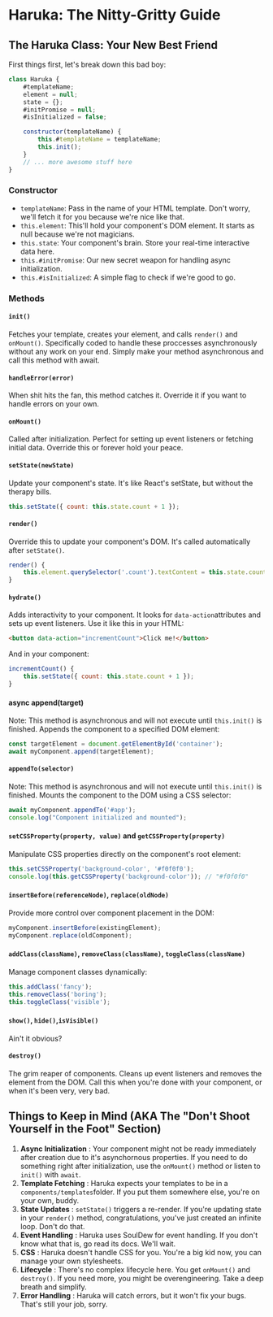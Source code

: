 # Haruka: The Nitty-Gritty Guide

## The Haruka Class: Your New Best Friend

First things first, let's break down this bad boy:

```javascript
class Haruka {
    #templateName;
    element = null;
    state = {};
    #initPromise = null;
    #isInitialized = false;

    constructor(templateName) {
        this.#templateName = templateName;
        this.init();
    }
    // ... more awesome stuff here
}
```

### Constructor

- `templateName`: Pass in the name of your HTML template. Don't worry, we'll fetch it for you because we're nice like that.
- `this.element`: This'll hold your component's DOM element. It starts as null because we're not magicians.
- `this.state`: Your component's brain. Store your real-time interactive data here.
- `this.#initPromise`: Our new secret weapon for handling async initialization.
- `this.#isInitialized`: A simple flag to check if we're good to go.

### Methods

#### `init()`

Fetches your template, creates your element, and calls `render()` and `onMount()`. Specifically coded to handle these proccesses asynchronously without any work on your end. Simply make your method asynchronous and call this method with await.

#### `handleError(error)`

When shit hits the fan, this method catches it. Override it if you want to handle errors on your own.

#### `onMount()`

Called after initialization. Perfect for setting up event listeners or fetching initial data. Override this or forever hold your peace.

#### `setState(newState)`

Update your component's state. It's like React's setState, but without the therapy bills.

```javascript
this.setState({ count: this.state.count + 1 });
```

#### `render()`

Override this to update your component's DOM. It's called automatically after `setState()`.

```javascript
render() {
    this.element.querySelector('.count').textContent = this.state.count;
}
```

#### `hydrate()`

Adds interactivity to your component. It looks for `data-action`attributes and sets up event listeners. Use it like this in your HTML:

```html
<button data-action="incrementCount">Click me!</button>
```

And in your component:

```javascript
incrementCount() {
    this.setState({ count: this.state.count + 1 });
}
```

#### async append(target)

Note: This method is asynchronous and will not execute until `this.init()` is finished.
Appends the component to a specified DOM element:

```javascript
const targetElement = document.getElementById('container');
await myComponent.append(targetElement);
```

#### `appendTo(selector)`

Note: This method is asynchronous and will not execute until `this.init()` is finished.
Mounts the component to the DOM using a CSS selector:

```javascript
await myComponent.appendTo('#app');
console.log("Component initialized and mounted");
```

#### `setCSSProperty(property, value)`  and  `getCSSProperty(property)`

Manipulate CSS properties directly on the component's root element:

```javascript
this.setCSSProperty('background-color', '#f0f0f0');
console.log(this.getCSSProperty('background-color')); // "#f0f0f0"
```

#### `insertBefore(referenceNode)`,  `replace(oldNode)`

Provide more control over component placement in the DOM:

```javascript
myComponent.insertBefore(existingElement);
myComponent.replace(oldComponent);
```

#### `addClass(className)`,  `removeClass(className)`,  `toggleClass(className)`

Manage component classes dynamically:

```javascript
this.addClass('fancy');
this.removeClass('boring');
this.toggleClass('visible');
```

#### `show()`, `hide()`,`isVisible()`

Ain't it obvious?

#### `destroy()`

The grim reaper of components. Cleans up event listeners and removes the element from the DOM. Call this when you're done with your component, or when it's been very, very bad.

## Things to Keep in Mind (AKA The "Don't Shoot Yourself in the Foot" Section)

1. **Async Initialization** : Your component might not be ready immediately after creation due to it's asynchornous properties. If you need to do something right after initialization, use the `onMount()` method or listen to `init()` with `await`.
2. **Template Fetching** : Haruka expects your templates to be in a `components/templates`folder. If you put them somewhere else, you're on your own, buddy.
3. **State Updates** : `setState()` triggers a re-render. If you're updating state in your `render()` method, congratulations, you've just created an infinite loop. Don't do that.
4. **Event Handling** : Haruka uses SoulDew for event handling. If you don't know what that is, go read its docs. We'll wait.
5. **CSS** : Haruka doesn't handle CSS for you. You're a big kid now, you can manage your own stylesheets.
6. **Lifecycle** : There's no complex lifecycle here. You get `onMount()` and `destroy()`. If you need more, you might be overengineering. Take a deep breath and simplify.
7. **Error Handling** : Haruka will catch errors, but it won't fix your bugs. That's still your job, sorry.
